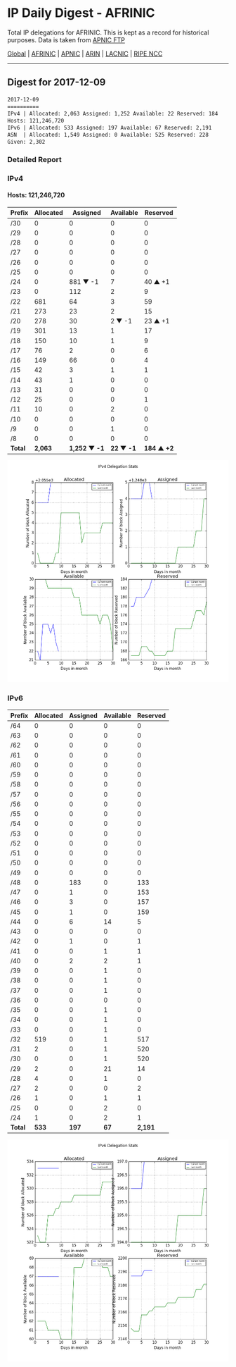 # IP Daily Digest - AFRINIC

Total IP delegations for AFRINIC. This is kept as a record for historical purposes. Data is taken from [APNIC FTP](https://ftp.apnic.net/)

[Global](https://github.com/csmets/IP-Daily-Digest) | [AFRINIC](https://github.com/csmets/IP-Daily-Digest/tree/master/archives/AFRINIC) | [APNIC](https://github.com/csmets/IP-Daily-Digest/tree/master/archives/APNIC) | [ARIN](https://github.com/csmets/IP-Daily-Digest/tree/master/archives/ARIN) | [LACNIC](https://github.com/csmets/IP-Daily-Digest/tree/master/archives/LACNIC) | [RIPE NCC](https://github.com/csmets/IP-Daily-Digest/tree/master/archives/RIPE_NCC)

---

## Digest for 2017-12-09
```
2017-12-09
==========
IPv4 | Allocated: 2,063 Assigned: 1,252 Available: 22 Reserved: 184 Hosts: 121,246,720
IPv6 | Allocated: 533 Assigned: 197 Available: 67 Reserved: 2,191
ASN  | Allocated: 1,549 Assigned: 0 Available: 525 Reserved: 228 Given: 2,302
```

### Detailed Report

### IPv4

#### Hosts: **121,246,720**

| Prefix | Allocated | Assigned | Available | Reserved |
| ----- | ----- | ----- | ----- | ----- |
| /30 | 0 | 0 | 0 | 0 |
| /29 | 0 | 0 | 0 | 0 |
| /28 | 0 | 0 | 0 | 0 |
| /27 | 0 | 0 | 0 | 0 |
| /26 | 0 | 0 | 0 | 0 |
| /25 | 0 | 0 | 0 | 0 |
| /24 | 0 | 881 ▼ -1 | 7 | 40 ▲ +1 |
| /23 | 0 | 112 | 2 | 9 |
| /22 | 681 | 64 | 3 | 59 |
| /21 | 273 | 23 | 2 | 15 |
| /20 | 278 | 30 | 2 ▼ -1 | 23 ▲ +1 |
| /19 | 301 | 13 | 1 | 17 |
| /18 | 150 | 10 | 1 | 9 |
| /17 | 76 | 2 | 0 | 6 |
| /16 | 149 | 66 | 0 | 4 |
| /15 | 42 | 3 | 1 | 1 |
| /14 | 43 | 1 | 0 | 0 |
| /13 | 31 | 0 | 0 | 0 |
| /12 | 25 | 0 | 0 | 1 |
| /11 | 10 | 0 | 2 | 0 |
| /10 | 0 | 0 | 0 | 0 |
| /9 | 0 | 0 | 1 | 0 |
| /8 | 0 | 0 | 0 | 0 |
| **Total** | **2,063** | **1,252 ▼ -1** | **22 ▼ -1** | **184 ▲ +2** |

![ipv4-stats](ipv4-figure.png)

### IPv6

| Prefix | Allocated | Assigned | Available | Reserved |
| ----- | ----- | ----- | ----- | ----- |
| /64 | 0 | 0 | 0 | 0 |
| /63 | 0 | 0 | 0 | 0 |
| /62 | 0 | 0 | 0 | 0 |
| /61 | 0 | 0 | 0 | 0 |
| /60 | 0 | 0 | 0 | 0 |
| /59 | 0 | 0 | 0 | 0 |
| /58 | 0 | 0 | 0 | 0 |
| /57 | 0 | 0 | 0 | 0 |
| /56 | 0 | 0 | 0 | 0 |
| /55 | 0 | 0 | 0 | 0 |
| /54 | 0 | 0 | 0 | 0 |
| /53 | 0 | 0 | 0 | 0 |
| /52 | 0 | 0 | 0 | 0 |
| /51 | 0 | 0 | 0 | 0 |
| /50 | 0 | 0 | 0 | 0 |
| /49 | 0 | 0 | 0 | 0 |
| /48 | 0 | 183 | 0 | 133 |
| /47 | 0 | 1 | 0 | 153 |
| /46 | 0 | 3 | 0 | 157 |
| /45 | 0 | 1 | 0 | 159 |
| /44 | 0 | 6 | 14 | 5 |
| /43 | 0 | 0 | 0 | 0 |
| /42 | 0 | 1 | 0 | 1 |
| /41 | 0 | 0 | 1 | 1 |
| /40 | 0 | 2 | 2 | 1 |
| /39 | 0 | 0 | 1 | 0 |
| /38 | 0 | 0 | 1 | 0 |
| /37 | 0 | 0 | 1 | 0 |
| /36 | 0 | 0 | 0 | 0 |
| /35 | 0 | 0 | 1 | 0 |
| /34 | 0 | 0 | 1 | 0 |
| /33 | 0 | 0 | 1 | 0 |
| /32 | 519 | 0 | 1 | 517 |
| /31 | 2 | 0 | 1 | 520 |
| /30 | 0 | 0 | 1 | 520 |
| /29 | 2 | 0 | 21 | 14 |
| /28 | 4 | 0 | 1 | 0 |
| /27 | 2 | 0 | 0 | 2 |
| /26 | 1 | 0 | 1 | 1 |
| /25 | 0 | 0 | 2 | 0 |
| /24 | 1 | 0 | 2 | 1 |
| **Total** | **533** | **197** | **67** | **2,191** |

![ipv6-stats](ipv6-figure.png)